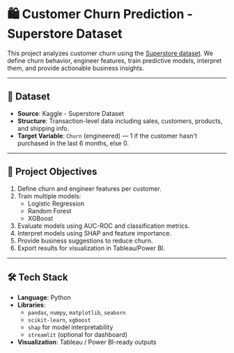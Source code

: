 # 🛍️ Customer Churn Prediction - Superstore Dataset

This project analyzes customer churn using the [Superstore dataset](https://www.kaggle.com/datasets/vivek468/superstore-dataset-final). We define churn behavior, engineer features, train predictive models, interpret them, and provide actionable business insights.

---

## 📁 Dataset

- **Source**: Kaggle - Superstore Dataset
- **Structure**: Transaction-level data including sales, customers, products, and shipping info.
- **Target Variable**: `Churn` (engineered) — 1 if the customer hasn't purchased in the last 6 months, else 0.

---

## 🧠 Project Objectives

1. Define churn and engineer features per customer.
2. Train multiple models:
   - Logistic Regression
   - Random Forest
   - XGBoost
3. Evaluate models using AUC-ROC and classification metrics.
4. Interpret models using SHAP and feature importance.
5. Provide business suggestions to reduce churn.
6. Export results for visualization in Tableau/Power BI.

---

## 🛠️ Tech Stack

- **Language**: Python
- **Libraries**:
  - `pandas`, `numpy`, `matplotlib`, `seaborn`
  - `scikit-learn`, `xgboost`
  - `shap` for model interpretability
  - `streamlit` (optional for dashboard)
- **Visualization**: Tableau / Power BI-ready outputs

